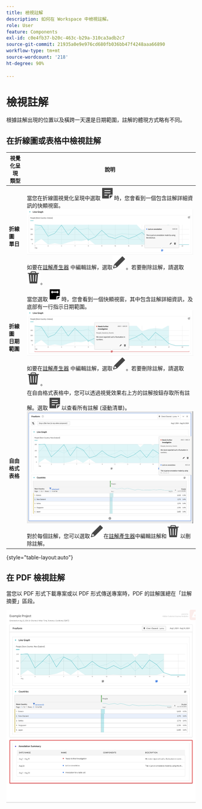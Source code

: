 ```yaml
---
title: 檢視註解
description: 如何在 Workspace 中檢視註解。
role: User
feature: Components
exl-id: c0e4fb37-b20c-463c-b29a-310ca3adb2c7
source-git-commit: 21935a0e9e976cd680fb036bb47f4248aaa66890
workflow-type: tm+mt
source-wordcount: '218'
ht-degree: 90%

---
```


# 檢視註解

根據註解出現的位置以及橫跨一天還是日期範圍，註解的體現方式略有不同。

## 在折線圖或表格中檢視註解

| 視覺化呈現<br/>類型 | 說明 |
| --- | --- |
| **折線圖&#x200B;**<br/>**單日** | 當您在折線圖視覺化呈現中選取![Annotate](/help/assets/icons/Annotate.svg)時，您會看到一個包含註解詳細資訊的快顯視窗。<br/>![Annotation single day](assets/annotation-single-day.png)<br/>如要在[註解產生器](create-annotations.md#annotation-builder) 中編輯註解，選取![Edit](/help/assets/icons/Edit.svg)。若要刪除註解，請選取![Delete](/help/assets/icons/Delete.svg)。 |
| **折線圖&#x200B;**<br/>**日期範圍** | 當您選取![AnnotateRange](/help/assets/icons/AnnotateRange.svg)時，您會看到一個快顯視窗，其中包含註解詳細資訊，及底部有一行指示日期範圍。<br/>![Annotation range](assets/annotation-range.png)如要在[註解產生器](create-annotations.md#annotation-builder) 中編輯註解，選取![Edit](/help/assets/icons/Edit.svg)。若要刪除註解，請選取![Delete](/help/assets/icons/Delete.svg)。 |
| **自由格式表格** | 在自由格式表格中，您可以透過視覺效果右上方的註解按鈕存取所有註解。選取![Annotate](/help/assets/icons/Annotate.svg)以查看所有註解 (滾動清單)。<br/>![Annotations table](assets/annotations-table.png)<br/>對於每個註解，您可以選取![Edit](/help/assets/icons/Edit.svg)在[註解產生器](create-annotations.md#annotation-builder)中編輯註解和![Delete](/help/assets/icons/Delete.svg)以刪除註解。 |

{style="table-layout:auto"}

## 在 PDF 檢視註解

當您以 PDF 形式下載專案或以 PDF 形式傳送專案時，PDF 的註解匯總在「註解摘要」區段。

![Highlighted view of a .pdf file showing explanations of annotations.](assets/annotations-pdf.png)
